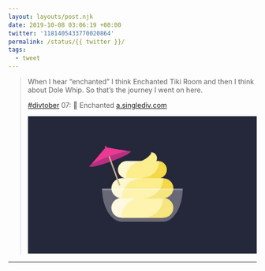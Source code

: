 ```yaml
---
layout: layouts/post.njk
date: 2019-10-08 03:06:19 +00:00
twitter: '1181405433770020864'
permalink: /status/{{ twitter }}/
tags: 
  - tweet
---
```


> When I hear “enchanted” I think Enchanted Tiki Room and then I think about Dole Whip. So that’s the journey I went on here.
> 
> [#divtober](https://twitter.com/hashtag/divtober) 07: 🍦 Enchanted [a.singlediv.com](https://a.singlediv.com) 
> 
> ![Illustration of Dole Whip soft serve with a tropical umbrella.](/img/1181405433770020864-EGUx-p9UcAElsrX.jpg)

---
